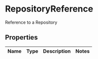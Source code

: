 

# RepositoryReference

Reference to a Repository

## Properties

| Name | Type | Description | Notes |
|------------ | ------------- | ------------- | -------------|



